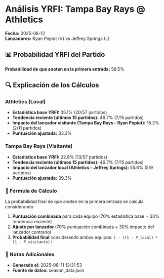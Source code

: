 # Análisis YRFI: Tampa Bay Rays @ Athletics

**Fecha:** 2025-08-12  
**Lanzadores:** Ryan Pepiot (V) vs Jeffrey Springs (L)

## 📊 Probabilidad YRFI del Partido

**Probabilidad de que anoten en la primera entrada:** 59.5%

## 🔍 Explicación de los Cálculos

### Athletics (Local)
- **Estadística base YRFI:** 35.1% (20/57 partidos)
- **Tendencia reciente (últimos 15 partidos):** 46.7% (7/15 partidos)
- **Impacto del lanzador visitante (Tampa Bay Rays - Ryan Pepiot):** 18.2% (2/11 partidos)
- **Puntuación ajustada:** 33.3%

### Tampa Bay Rays (Visitante)
- **Estadística base YRFI:** 22.8% (13/57 partidos)
- **Tendencia reciente (últimos 15 partidos):** 46.7% (7/15 partidos)
- **Impacto del lanzador local (Athletics - Jeffrey Springs):** 55.6% (5/9 partidos)
- **Puntuación ajustada:** 39.3%

### 📝 Fórmula de Cálculo

La probabilidad final de que anoten en la primera entrada se calcula considerando:
1. **Puntuación combinada** para cada equipo (70% estadística base + 30% tendencia reciente)
2. **Ajuste por lanzador** (70% puntuación combinada + 30% impacto del lanzador contrario)
3. **Probabilidad final** considerando ambos equipos: `1 - ((1 - P_local) * (1 - P_visitante))`

### 📌 Notas Adicionales

- **Generado el:** 2025-08-11 13:31:53
- **Fuente de datos:** season_data.json
